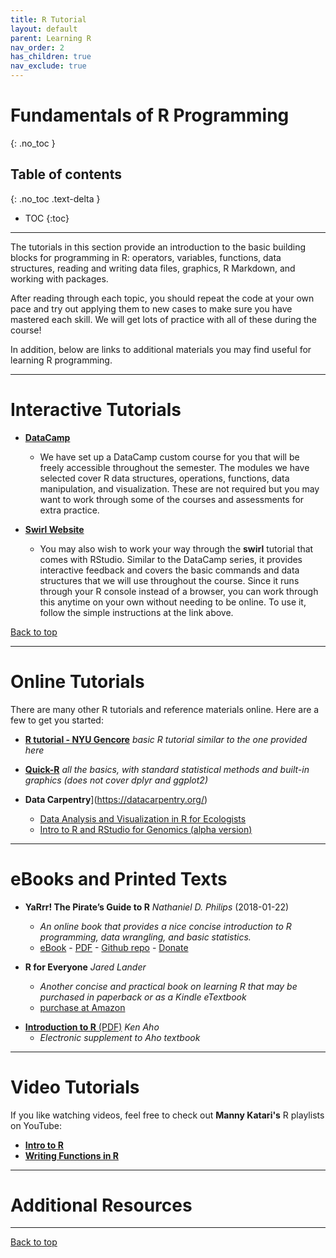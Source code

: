 ```yaml
---
title: R Tutorial
layout: default
parent: Learning R
nav_order: 2
has_children: true
nav_exclude: true
---
```



# Fundamentals of R Programming
{: .no_toc }


## Table of contents
{: .no_toc .text-delta }

- TOC
{:toc}

---

The tutorials in this section provide an introduction to the basic building blocks for programming in R: operators, variables, functions, data structures, reading and writing data files, graphics, R Markdown, and working with packages.

After reading through each topic, you should repeat the code at your own pace and try out applying them to new cases to make sure you have mastered each skill. We will get lots of practice with all of these during the course!

In addition, below are links to additional materials you may find useful for learning R programming.

---

# Interactive Tutorials

* [**DataCamp**](https://datacamp.com)
    + We have set up a DataCamp custom course for you that will be freely accessible throughout the semester. The modules we have selected cover R data structures, operations, functions, data manipulation, and visualization. These are not required but you may want to work through some of the courses and assessments for extra practice.

* [**Swirl Website**](https://swirlstats.com)
    + You may also wish to work your way through the **swirl** tutorial that comes with RStudio. Similar to the DataCamp series, it provides interactive feedback and covers the basic commands and data structures that we will use throughout the course. Since it runs through your R console instead of a browser, you can work through this anytime on your own without needing to be online. To use it, follow the simple instructions at the link above.

[Back to top](#top)

---

# Online Tutorials

There are many other R tutorials and reference materials online. Here are a few to get you started:

* [**R tutorial - NYU Gencore**](https://learn.gencore.bio.nyu.edu/rna-seq-analysis/introduction-to-r/) _basic R tutorial similar to the one provided here_

* [**Quick-R**](http://www.statmethods.net/index.html) _all the basics, with standard statistical methods and built-in graphics (does not cover dplyr and ggplot2)_

* **Data Carpentry**](https://datacarpentry.org/)
  + [Data Analysis and Visualization in R for Ecologists](https://datacarpentry.org/R-ecology-lesson/index.html)
  + [Intro to R and RStudio for Genomics (alpha version)](https://datacarpentry.org/genomics-r-intro/index.html)
---

# eBooks and Printed Texts

- **YaRrr! The Pirate’s Guide to R** _Nathaniel D. Philips_ (2018-01-22)
  - _An online book that provides a nice concise introduction to R programming, data wrangling, and basic statistics._
  - [eBook](https://bookdown.org/ndphillips/YaRrr/) - [PDF](https://bookdown.org/ndphillips/YaRrr/YaRrr.pdf) - [Github repo](https://github.com/ndphillips/ThePiratesGuideToR) - [Donate](https://ndphillips.github.io/piratesguide.html)

- **R for Everyone** _Jared Lander_
  - _Another concise and practical book on learning R that may be purchased in paperback or as a Kindle eTextbook_
  - [purchase at Amazon](https://www.amazon.com/Everyone-Advanced-Analytics-Graphics-Addison-Wesley-ebook-dp-B071X9KT1D/dp/B071X9KT1D)

* [**Introduction to R** (PDF)](Intro_to_R_Aho.pdf) _Ken Aho_
  - _Electronic supplement to Aho textbook_

---

# Video Tutorials

If you like watching videos, feel free to check out **Manny Katari's** R playlists on YouTube:

* [**Intro to R**](https://www.youtube.com/playlist?list=PLv9k4CPCZjhyLgE7RgQI0moWiPqLsg2o_)
* [**Writing Functions in R**](https://www.youtube.com/playlist?list=PLv9k4CPCZjhy2xwsuZh-ZpVDjH4iWU6Nh)

---

# Additional Resources


---

[Back to top](#top)
